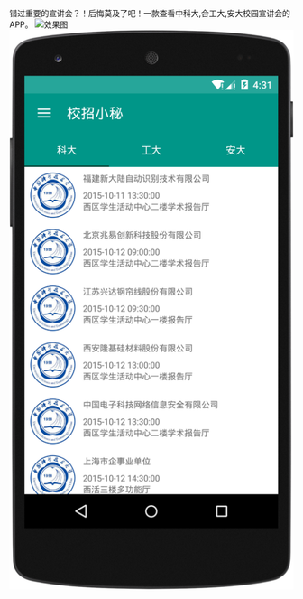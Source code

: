 错过重要的宣讲会？！后悔莫及了吧！一款查看中科大,合工大,安大校园宣讲会的APP。
![效果图](http://7xljei.com1.z0.glb.clouddn.com/myjobframe.gif)
![效果图](https://github.com/leerduo/MyJobForContest/blob/master/device-2015-10-10-163301.png)

